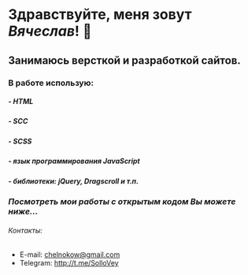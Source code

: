 # Здравствуйте, меня зовут *Вячеслав*! 👋
## Занимаюсь версткой и разработкой сайтов.
### В работе использую: 
##### **- HTML**
##### **- SCC**
##### **- SCSS** 
##### - язык программирования **JavaScript** 
##### - библиотеки: **jQuery, Dragscroll** и т.п.

### *Посмотреть мои работы с открытым кодом Вы можете ниже...*


###### Контакты:

* E-mail: chelnokow@gmail.com
* Telegram: http://t.me/SolloVey
